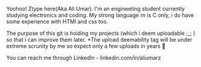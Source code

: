 Yoohoo! Ztype here(Aka Ali Umar). 
I'm an engineeting student currently studying electronics and coding.
My strong language rn is C only, i do have some experience with HTMl and css too.

The purpose of this git is holding my projects (which i deem uploadable ;_; ) so that i can improve them later.
*The upload deemability tag will be under extreme scrunity by me so expect only a few uploads in years 🙂

You can reach me through LinkedIn - linkedin.com/in/aliumarz
